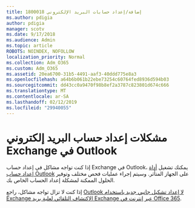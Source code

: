 ```yaml
---
title: 1800018 إضافة/إعداد حسابات البريد الإلكتروني
ms.author: pdigia
author: pdigia
manager: scotv
ms.date: 9/17/2018
ms.audience: Admin
ms.topic: article
ROBOTS: NOINDEX, NOFOLLOW
localization_priority: Normal
ms.collection: Adm_O365
ms.custom: Adm_O365
ms.assetid: 20ea6700-31b5-4491-aaf3-40ddd775e8a3
ms.openlocfilehash: a64b6b061b22ebe73254c60764fed8936d594b03
ms.sourcegitcommit: dd43cc0a9470f98b8ef2a3787c823801d674c666
ms.translationtype: MT
ms.contentlocale: ar-SA
ms.lasthandoff: 02/12/2019
ms.locfileid: "29940055"
---
```

# <a name="problems-setting-up-an-exchange-email-account-in-outlook"></a>مشكلات إعداد حساب البريد إلكتروني Exchange في Outlook

إذا كنت تواجه مشاكل في إعداد حساب Exchange في Outlook، يمكنك تشغيل [أداة إعداد حساب Outlook](https://aka.ms/SaRA-OutlookSetupProfile) على الجهاز المتأثر. وسيتم إجراء عمليات فحص مختلف وتوفير الحلول الممكنة لمشكلة إعداد الحساب الخاص بك. 
  
إذا كنت لا تزال تواجه مشاكل، راجع [Outlook لا إعداد تشكيل جانبي جديد باستخدام Exchange الاكتشاف التلقائي لعلبة بريد Exchange عبر إنترنت في Office 365](https://support.microsoft.com/help/2404385/outlook-can-t-set-up-a-new-profile-by-using-exchange-autodiscover-for).
  

